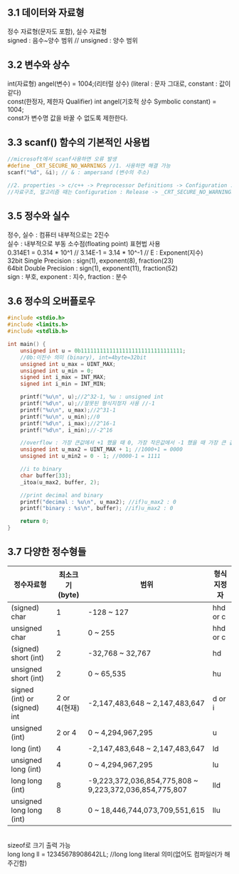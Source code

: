 ## 3.1 데이터와 자료형
정수 자료형(문자도 포함), 실수 자료형<br>
signed : 음수~양수 범위 // unsigned : 양수 범위
<br>

## 3.2 변수와 상수
int(자료형) angel(변수) = 1004;(리터럴 상수) (literal : 문자 그대로, constant : 값이 같다)<br>
const(한정자, 제한자 Qualifier) int angel(기호적 상수 Symbolic constant) = 1004;<br>
const가 변수명 값을 바꿀 수 없도록 제한한다.
<br>

## 3.3 scanf() 함수의 기본적인 사용법
```c
//microsoft에서 scanf사용하면 오류 발생
#define _CRT_SECURE_NO_WARNINGS //1. 사용하면 해결 가능
scanf("%d", &i); // & : ampersand (변수의 주소)

//2. properties -> c/c++ -> Preprocessor Definitions -> Configuration : Active(Debug) -> _CRT_SECURE_NO_WARNINGS
//자료구조, 알고리즘 때는 Configuration : Release -> _CRT_SECURE_NO_WARNINGS
```

## 3.5 정수와 실수
정수, 실수 : 컴퓨터 내부적으로는 2진수<br>
실수 : 내부적으로 부동 소수점(floating point) 표현법 사용<br>
0.314E1 = 0.314 * 10^1 // 3.14E-1 = 3.14 * 10^-1 // E : Exponent(지수)<br>
32bit Single Precision : sign(1), exponent(8), fraction(23)<br>
64bit Double Precision : sign(1), exponent(11), fraction(52)<br>
sign : 부호, exponent : 지수, fraction : 분수<br>

## 3.6 정수의 오버플로우
```c
#include <stdio.h>
#include <limits.h>
#include <stdlib.h>

int main() {
	unsigned int u = 0b11111111111111111111111111111111;
	//0b:이진수 의미 (binary), int=4byte=32bit
	unsigned int u_max = UINT_MAX;
	unsigned int u_min = 0;
	signed int i_max = INT_MAX;
	signed int i_min = INT_MIN;

	printf("%u\n", u);//2^32-1, %u : unsigned int
	printf("%d\n", u);//잘못된 형식지정자 사용 //-1
	printf("%u\n", u_max);//2^31-1
	printf("%u\n", u_min);//0
	printf("%d\n", i_max);//2^16-1
	printf("%d\n", i_min);//-2^16

	//overflow : 가장 큰값에서 +1 했을 때 0, 가장 작은값에서 -1 했을 때 가장 큰 값
	unsigned int u_max2 = UINT_MAX + 1; //1000+1 = 0000
	unsigned int u_min2 = 0 - 1; //0000-1 = 1111

	//i to binary
	char buffer[33];
	_itoa(u_max2, buffer, 2);

	//print decimal and binary
	printf("decimal : %u\n", u_max2); //if)u_max2 : 0
	printf("binary : %s\n", buffer); //if)u_max2 : 0

	return 0;
}
```

## 3.7 다양한 정수형들
|정수자료형|최소크기(byte)|범위|형식지정자|
|-----|-----|-----|-----|
|(signed) char|1|-128 ~ 127|hhd or c|
|unsigned char|1|0 ~ 255|hhd or c|
|(signed) short (int)|2|-32,768 ~ 32,767|hd|
|unsigned short (int)|2|0 ~ 65,535|hu|
|signed (int) or (signed) int|2 or 4(현재)|-2,147,483,648 ~ 2,147,483,647|d or i|
|unsigned (int)|2 or 4|0 ~ 4,294,967,295|u|
|long (int)|4|-2,147,483,648 ~ 2,147,483,647|ld|
|unsigned long (int)|4|0 ~ 4,294,967,295|lu|
|long long (int)|8|-9,223,372,036,854,775,808 ~ 9,223,372,036,854,775,807|lld|
|unsigned long long (int)|8|0 ~ 18,446,744,073,709,551,615|llu|
<br>
sizeof로 크기 출력 가능<br>
long long ll = 12345678908642LL; //long long literal 의미(없어도 컴파일러가 해주긴함)<br>
